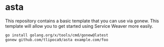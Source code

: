 # asta

This repository contains a basic template that you can use via gonew. This template will allow you to get started using Service Weaver more easily.

```bash
go install golang.org/x/tools/cmd/gonew@latest
gonew github.com/tlipoca9/asta example.com/foo
```
